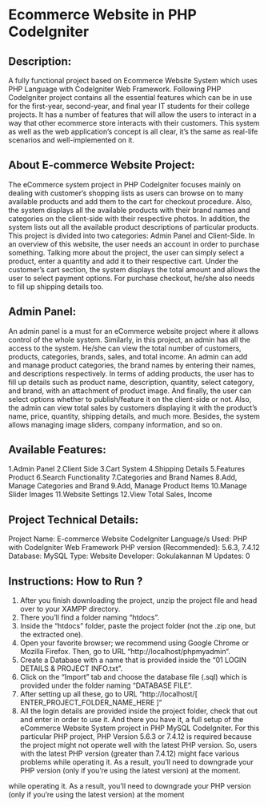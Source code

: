 Ecommerce Website in PHP CodeIgniter 
====================================

Description:
-----------
  A fully functional project based on  Ecommerce Website System which uses PHP Language with CodeIgniter Web Framework. Following PHP  CodeIgniter project contains all the essential features which can be in use for the first-year, second-year, and final year IT students for their college projects. It has a number of features that will allow the users to interact in a way that other  ecommerce store interacts with their customers. This system as well as the  web application’s concept is all clear, it’s the same as real-life scenarios and well-implemented on it.

About E-commerce Website Project:
----------------------------------
  The eCommerce system project in PHP CodeIgniter focuses mainly on dealing with customer’s shopping lists as users can browse on to many available products and add them to the cart for checkout procedure. Also, the system displays all the available products with their brand names and categories on the client-side with their respective photos. In addition, the system lists out all the available product descriptions of particular products. This project is divided into two categories: Admin Panel and Client-Side. In an overview of this website, the user needs an account in order to purchase something. Talking more about the project, the user can simply select a product, enter a quantity and add it to their respective cart. Under the customer’s cart section, the system displays the total amount and allows the user to select payment options. For purchase checkout, he/she also needs to fill up shipping details too.

Admin Panel:
-------------
  An admin panel is a must for an  eCommerce website project where it allows control of the whole system. Similarly, in this project, an admin has all the access to the system. He/she can view the total number of customers, products, categories, brands, sales, and total income. An admin can add and manage product categories, the brand names by entering their names, and descriptions respectively. In terms of adding products, the user has to fill up details such as product name, description, quantity, select category, and brand, with an attachment of product image. And finally, the user can select options whether to publish/feature it on the client-side or not. Also, the admin can view total sales by customers displaying it with the product’s name, price, quantity, shipping details, and much more. Besides, the system allows managing image sliders, company information, and so on.

Available Features:
-------------------
1.Admin Panel
2.Client Side
3.Cart System
4.Shipping Details
5.Features Product
6.Search Functionality
7.Categories and Brand Names
8.Add, Manage Categories and Brand
9.Add, Manage Product Items
10.Manage Slider Images
11.Website Settings
12.View Total Sales, Income


Project Technical Details:
----------------------------
Project Name:	E-commerce Website CodeIgniter
Language/s Used:	PHP with CodeIgniter  Web Framework
PHP version (Recommended):	5.6.3, 7.4.12
Database:	MySQL
Type:	Website
Developer: Gokulakannan M
Updates:	0

Instructions: How to Run ?
---------------------------
1. After you finish downloading the project, unzip the project file and head over to your XAMPP directory.
2. There you’ll find a folder naming “htdocs”.
3. Inside the “htdocs” folder, paste the project folder (not the .zip one, but the extracted one).
4. Open your favorite browser; we recommend using Google Chrome or Mozilla Firefox.
    Then, go to URL “http://localhost/phpmyadmin“.
5. Create a Database with a name that is provided inside the “01 LOGIN DETAILS & PROJECT INFO.txt”.
6. Click on the “Import” tab and choose the database file (.sql) which is provided under the folder naming “DATABASE FILE”.
7. After setting up all these, go to URL “http://localhost/[ ENTER_PROJECT_FOLDER_NAME_HERE ]“
8. All the login details are provided inside the project folder, check that out and enter in order to use it.
And there you have it, a full setup of the  eCommerce Website System project in PHP MySQL  CodeIgniter. For this particular PHP project, PHP Version 5.6.3 or 7.4.12 is required because the project might not operate well with the latest PHP version. So, users with the latest PHP version (greater than 7.4.12) might face various problems while operating it. As a result, you’ll need to downgrade your PHP version (only if you’re using the latest version) at the moment.

 
 
 while operating it. As a result, you’ll need to downgrade your PHP version (only if you’re using the latest version) at the moment
